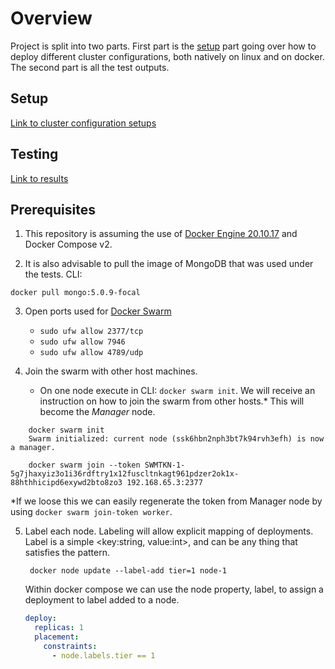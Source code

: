 # Overview

Project is split into two parts. First part is the [setup](#Setup) part going over how to deploy different cluster configurations, both natively on linux and on docker. The second part is all the test outputs.


## Setup

[Link to cluster configuration setups](https://github.com/Asim-A/scaling-wiz/tree/master/cluster-configs)

## Testing

[Link to results](https://github.com/Asim-A/scaling-wiz/tree/master/results)

## Prerequisites

1. This repository is assuming the use of [Docker Engine 20.10.17](https://docs.docker.com/engine/release-notes/#201017) and Docker Compose v2.

2. It is also advisable to pull the image of MongoDB that was used under the tests.
   CLI:

```
docker pull mongo:5.0.9-focal
```

3. Open ports used for [Docker Swarm](https://docs.docker.com/engine/swarm/swarm-tutorial/#open-protocols-and-ports-between-the-hosts)

   - `sudo ufw allow 2377/tcp`
   - `sudo ufw allow 7946`
   - `sudo ufw allow 4789/udp`

4. Join the swarm with other host machines.
   - On one node execute in CLI: `docker swarm init`. We will receive an instruction on how to join the swarm from other hosts.\* This will become the _Manager_ node.

```
    docker swarm init
    Swarm initialized: current node (ssk6hbn2nph3bt7k94rvh3efh) is now a manager.

    docker swarm join --token SWMTKN-1-5g7jhaxyiz3o1i36rdftry1x12fuscltnkagt961pdzer2ok1x-88hthhicipd6exywd2bto8zo3 192.168.65.3:2377
```

\*If we loose this we can easily regenerate the token from Manager node by using `docker swarm join-token worker`.

5. Label each node. Labeling will allow explicit mapping of deployments. Label is a simple <key:string, value:int>, and can be any thing that satisfies the pattern.

   ```
    docker node update --label-add tier=1 node-1
   ```

   Within docker compose we can use the node property, label, to assign a deployment to label added to a node.

   ```yaml
   deploy:
     replicas: 1
     placement:
       constraints:
         - node.labels.tier == 1
   ```

